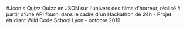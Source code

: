 #Json's Quizz
Quizz en JSON sur l'univers des films d'horreur, réalisé à partir d'une API fourni dans le cadre d'un Hackathon de 24h - Projet étudiant Wild Code School Lyon - octobre 2019.
